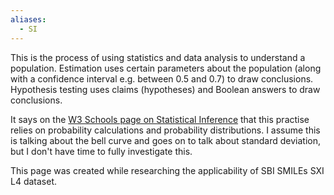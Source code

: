 ```yaml
---
aliases:
  - SI
---
```

This is the process of using statistics and data analysis to understand a population. Estimation uses certain parameters about the population (along with a confidence interval e.g. between 0.5 and 0.7) to draw conclusions. Hypothesis testing uses claims (hypotheses) and Boolean answers to draw conclusions.

It says on the [W3 Schools page on Statistical Inference](https://www.w3schools.com/statistics/statistics_statistical_inference.php) that this practise relies on probability calculations and probability distributions. I assume this is talking about the bell curve and goes on to talk about standard deviation, but I don't have time to fully investigate this.

This page was created while researching the applicability of SBI SMILEs SXI L4 dataset.